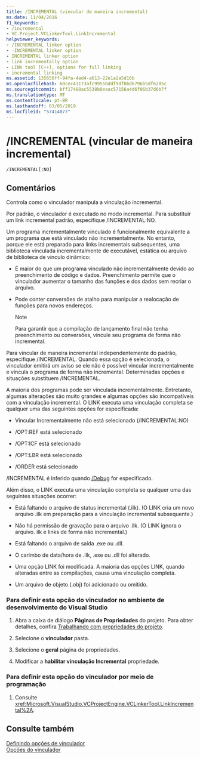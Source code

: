 ```yaml
---
title: /INCREMENTAL (vincular de maneira incremental)
ms.date: 11/04/2016
f1_keywords:
- /incremental
- VC.Project.VCLinkerTool.LinkIncremental
helpviewer_keywords:
- /INCREMENTAL linker option
- -INCREMENTAL linker option
- INCREMENTAL linker option
- link incrementally option
- LINK tool [C++], options for full linking
- incremental linking
ms.assetid: 135656ff-94fa-4ad4-a613-22e1a2a5d16b
ms.openlocfilehash: 60cec41173afc9955bddf9df0bd6796b5df6285c
ms.sourcegitcommit: bff17488ac5538b8eaac57156a4d6f06b37d6b7f
ms.translationtype: MT
ms.contentlocale: pt-BR
ms.lasthandoff: 03/05/2019
ms.locfileid: "57414077"
---
```

# <a name="incremental-link-incrementally"></a>/INCREMENTAL (vincular de maneira incremental)

```
/INCREMENTAL[:NO]
```

## <a name="remarks"></a>Comentários

Controla como o vinculador manipula a vinculação incremental.

Por padrão, o vinculador é executado no modo incremental. Para substituir um link incremental padrão, especifique /INCREMENTAL:NO.

Um programa incrementalmente vinculado é funcionalmente equivalente a um programa que está vinculado não incrementalmente. No entanto, porque ele está preparado para links incrementais subsequentes, uma biblioteca vinculada incrementalmente de executável, estática ou arquivo de biblioteca de vínculo dinâmico:

- É maior do que um programa vinculado não incrementalmente devido ao preenchimento de código e dados. Preenchimento permite que o vinculador aumentar o tamanho das funções e dos dados sem recriar o arquivo.

- Pode conter conversões de atalho para manipular a realocação de funções para novos endereços.

   > [!NOTE]
   > Para garantir que a compilação de lançamento final não tenha preenchimento ou conversões, vincule seu programa de forma não incremental.

Para vincular de maneira incremental independentemente do padrão, especifique /INCREMENTAL. Quando essa opção é selecionada, o vinculador emitirá um aviso se ele não é possível vincular incrementalmente e vincula o programa de forma não incremental. Determinadas opções e situações substituem /INCREMENTAL.

A maioria dos programas pode ser vinculada incrementalmente. Entretanto, algumas alterações são muito grandes e algumas opções são incompatíveis com a vinculação incremental. O LINK executa uma vinculação completa se qualquer uma das seguintes opções for especificada:

- Vincular Incrementalmente não está selecionado (/INCREMENTAL:NO)

- /OPT:REF está selecionado

- /OPT:ICF está selecionado

- /OPT:LBR está selecionado

- /ORDER está selecionado

/INCREMENTAL é inferido quando [/Debug](../../build/reference/debug-generate-debug-info.md) for especificado.

Além disso, o LINK executa uma vinculação completa se qualquer uma das seguintes situações ocorrer:

- Está faltando o arquivo de status incremental (.ilk). (O LINK cria um novo arquivo .ilk em preparação para a vinculação incremental subsequente.)

- Não há permissão de gravação para o arquivo .ilk. (O LINK ignora o arquivo. ilk e links de forma não incremental.)

- Está faltando o arquivo de saída .exe ou .dll.

- O carimbo de data/hora de .ilk, .exe ou .dll foi alterado.

- Uma opção LINK foi modificada. A maioria das opções LINK, quando alteradas entre as compilações, causa uma vinculação completa.

- Um arquivo de objeto (.obj) foi adicionado ou omitido.

### <a name="to-set-this-linker-option-in-the-visual-studio-development-environment"></a>Para definir esta opção do vinculador no ambiente de desenvolvimento do Visual Studio

1. Abra a caixa de diálogo **Páginas de Propriedades** do projeto. Para obter detalhes, confira [Trabalhando com propriedades do projeto](../../ide/working-with-project-properties.md).

1. Selecione o **vinculador** pasta.

1. Selecione o **geral** página de propriedades.

1. Modificar a **habilitar vinculação Incremental** propriedade.

### <a name="to-set-this-linker-option-programmatically"></a>Para definir esta opção do vinculador por meio de programação

1. Consulte <xref:Microsoft.VisualStudio.VCProjectEngine.VCLinkerTool.LinkIncremental%2A>.

## <a name="see-also"></a>Consulte também

[Definindo opções de vinculador](../../build/reference/setting-linker-options.md)<br/>
[Opções do vinculador](../../build/reference/linker-options.md)
